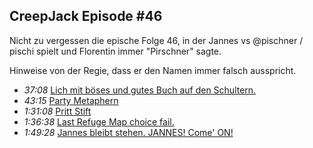 ## CreepJack Episode #46
Nicht zu vergessen die epische Folge 46, in der Jannes vs @pischner / pischi spielt und Florentin immer "Pirschner" sagte.

Hinweise von der Regie, dass er den Namen immer falsch ausspricht.

* *37:08* [Lich mit böses und gutes Buch auf den Schultern.](https://youtu.be/NWFWfOTbCiM?t=2230)
* *43:15* [Party Metaphern](https://youtu.be/NWFWfOTbCiM?t=2595)
* *1:31:08* [Pritt Stift](https://youtu.be/NWFWfOTbCiM?t=5468)
* *1:36:38* [Last Refuge Map choice fail.](https://youtu.be/NWFWfOTbCiM?t=5798)
* *1:49:28* [Jannes bleibt stehen. JANNES! Come' ON!](https://youtu.be/NWFWfOTbCiM?t=6568)
